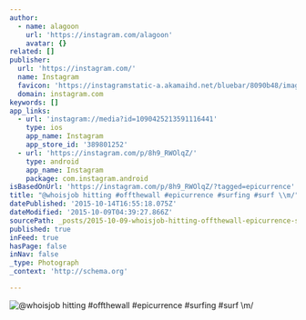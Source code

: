 ```yaml
---
author:
  - name: alagoon
    url: 'https://instagram.com/alagoon'
    avatar: {}
related: []
publisher:
  url: 'https://instagram.com/'
  name: Instagram
  favicon: 'https://instagramstatic-a.akamaihd.net/bluebar/8090b48/images/ico/favicon.ico'
  domain: instagram.com
keywords: []
app_links:
  - url: 'instagram://media?id=1090425213591116441'
    type: ios
    app_name: Instagram
    app_store_id: '389801252'
  - url: 'https://instagram.com/p/8h9_RWOlqZ/'
    type: android
    app_name: Instagram
    package: com.instagram.android
isBasedOnUrl: 'https://instagram.com/p/8h9_RWOlqZ/?tagged=epicurrence'
title: "@whoisjob hitting #offthewall #epicurrence #surfing #surf \\m/"
datePublished: '2015-10-14T16:55:18.075Z'
dateModified: '2015-10-09T04:39:27.866Z'
sourcePath: _posts/2015-10-09-whoisjob-hitting-offthewall-epicurrence-surfing-surf-m.md
published: true
inFeed: true
hasPage: false
inNav: false
_type: Photograph
_context: 'http://schema.org'

---
```

![&commat;whoisjob hitting &num;offthewall &num;epicurrence &num;surfing &num;surf &bsol;m&sol;](https://scontent.cdninstagram.com/hphotos-xaf1/t51.2885-15/s640x640/sh0.08/e35/12093657_1626143400981907_1132844486_n.jpg)